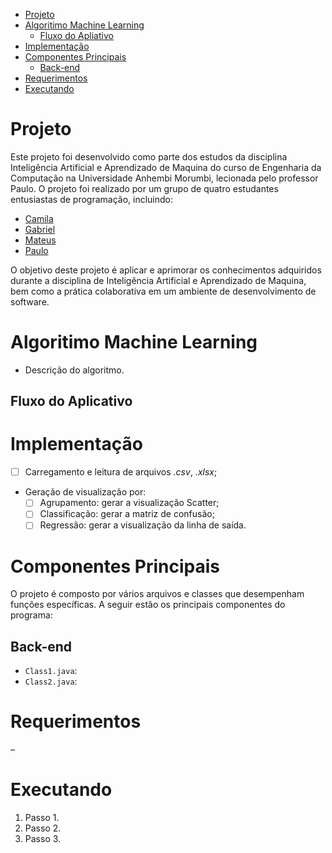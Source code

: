 - [Projeto](#projeto)
- [Algoritimo Machine Learning](#algortimo-ml)
  - [Fluxo do Apliativo](#fluxo-do-apliativo)
- [Implementação](#implementação)
- [Componentes Principais](#componentes-principais)
  - [Back-end](#back-end)
- [Requerimentos](#requerimentos)
- [Executando](#executando)

# Projeto
Este projeto foi desenvolvido como parte dos estudos da disciplina Inteligência Artificial e Aprendizado de Maquina do curso de Engenharia da Computação na Universidade Anhembi Morumbi, lecionada pelo professor Paulo. O projeto foi realizado por um grupo de quatro estudantes entusiastas de programação, incluindo:
- [Camila](https://github.com/ccaetano478)
- [Gabriel](https://github.com/gabrielsteffen)
- [Mateus](https://github.com/MtTimm)
- [Paulo](https://github.com/paulodaniellac)

O objetivo deste projeto é aplicar e aprimorar os conhecimentos adquiridos durante a disciplina de Inteligência Artificial e Aprendizado de Maquina, bem como a prática colaborativa em um ambiente de desenvolvimento de software.

# Algoritimo Machine Learning
- Descrição do algoritmo.

## Fluxo do Aplicativo


# Implementação
- [ ] Carregamento e leitura de arquivos *.csv*, *.xlsx*;
- Geração de visualização por:
  - [ ] Agrupamento: gerar a visualização Scatter;
  - [ ] Classificação: gerar a matriz de confusão;
  - [ ] Regressão: gerar a visualização da linha de saída.

# Componentes Principais
O projeto é composto por vários arquivos e classes que desempenham funções específicas. A seguir estão os principais componentes do programa:

## Back-end
- `Class1.java`: 
- `Class2.java`: 

# Requerimentos
–
# Executando
1. Passo 1.
2. Passo 2.
3. Passo 3.
